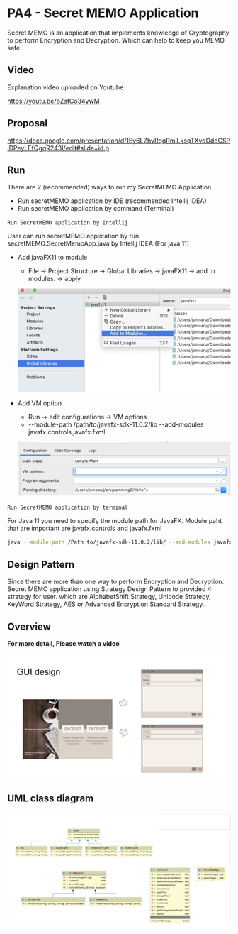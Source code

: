 # PA4 - Secret MEMO Application

Secret MEMO is an application that implements knowledge of Cryptography to perform Encryption and Decryption. Which can help to keep you MEMO safe.

## Video 
Explanation video uploaded on Youtube

https://youtu.be/bZstCo34ywM

## Proposal

https://docs.google.com/presentation/d/1Ey6LZhvRqqRmlLksqTXvdDdoCSPlDPeyLEfQgqR243I/edit#slide=id.p

## Run

There are 2 (recommended) ways to run my SecretMEMO Application
* Run secretMEMO application by IDE (recommended Intellij IDEA)
* Run secretMEMO application by command (Terminal)

`Run SecretMEMO application by Intellij`

User can run secretMEMO application by run secretMEMO.SecretMemoApp.java by Intellij IDEA.(For java 11)

* Add javaFX11 to module
    - File -> Project Structure -> Global Libraries -> javaFX11 -> add to modules. -> apply

    ![](README_Image/addtoModule.png)

* Add VM option
    - Run -> edit configurations -> VM options
    - --module-path /path/to/javafx-sdk-11.0.2/lib --add-modules javafx.controls,javafx.fxml

    ![](README_Image/VmOption.png)



`Run SecretMEMO application by terminal`

For Java 11 you need to specify the module path for JavaFX. Module paht that are important are javafx.controls and javafx.fxml

```bash
java --module-path /Path to/javafx-sdk-11.0.2/lib/ --add-modules javafx.controls,javafx.fxml  -jar secretMEMO.jar
```

## Design Pattern

Since there are more than one way to perform Encryption and Decryption. Secret MEMO application using Strategy Design Pattern to provided 4 strategy for user. which are AlphabetShift Strategy, Unicode Strategy, KeyWord Strategy, AES or Advanced Encryption Standard Strategy.

## Overview

**For more detail, Please watch a video**

![](README_Image/GUI.png)

## UML class diagram

![](README_Image/uml.png)













